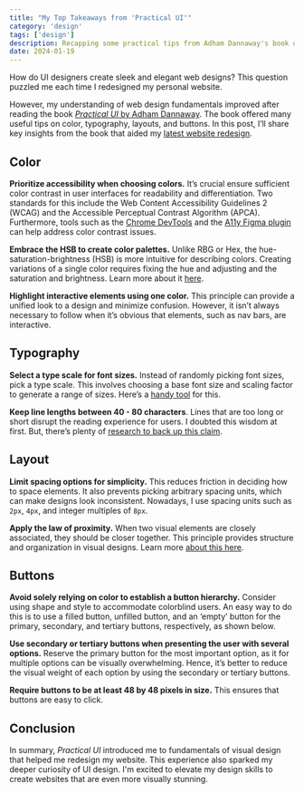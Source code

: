 ```yaml
---
title: "My Top Takeaways from 'Practical UI'"
category: 'design'
tags: ['design']
description: Recapping some practical tips from Adham Dannaway's book on web design.
date: 2024-01-19
---
```


<script>
    import ArticleScreenshot from '$lib/components/ArticleScreenshot.svelte'
    let imageBucket = 'article_images/takeaways-practical-ui'
</script>


How do UI designers create sleek and elegant web designs? This question puzzled me each time I redesigned my personal website.  

However, my understanding of web design fundamentals improved after reading the book [*Practical UI* by Adham Dannaway](https://www.practical-ui.com). The book offered many useful tips on color, typography, layouts, and buttons. In this post, I’ll share key insights from the book that aided my [latest website redesign](/blog/redesign-3). 

## Color

**Prioritize accessibility when choosing colors.** It’s crucial ensure sufficient color contrast in user interfaces for readability and differentiation. Two standards for this include the Web Content Accessibility Guidelines 2 (WCAG) and the Accessible Perceptual Contrast Algorithm (APCA). Furthermore, tools such as the [Chrome DevTools](https://developers.google.com/codelabs/devtools-cvd#0) and the [A11y Figma plugin](https://www.figma.com/community/plugin/733159460536249875) can help address color contrast issues.

<ArticleScreenshot
    imageBucket="{imageBucket}"
    imageName="text_contrast"
    altText="Two lines of text, with the first line showing poor contrast and second line showing accessible contrast."
    caption="An example of good and bad text contrast."
/>

**Embrace the HSB to create color palettes.** Unlike RBG or Hex, the hue-saturation-brightness (HSB) is more intuitive for describing colors. Creating variations of a single color requires fixing the hue and adjusting and the saturation and brightness. Learn more about it [here](https://www.learnui.design/blog/the-hsb-color-system-practicioners-primer.html).

**Highlight interactive elements using one color.** This principle can provide a unified look to a design and minimize confusion. However, it isn’t always necessary to follow when it’s obvious that elements, such as nav bars, are interactive. 

## Typography 

**Select a type scale for font sizes.** Instead of randomly picking font sizes, pick a type scale. This involves choosing a base font size and scaling factor to generate a range of sizes. Here’s a [handy tool](https://typescale.com) for this.

**Keep line lengths between 40 - 80 characters**. Lines that are too long or short disrupt the reading experience for users. I doubted this wisdom at first. But, there’s plenty of [research to back up this claim](https://www.researchgate.net/publication/234578707_Optimal_Line_Length_in_Reading--A_Literature_Review#:~:text=Research%20has%20led%20to%20recommendations,about%2070%20characters%20per%20line.). 

<ArticleScreenshot
    imageBucket="{imageBucket}"
    imageName="line_length"
    altText="Two example paragraphs showing the difference between a reasonable and a very long line length."
    caption="Example paragraphs showing the difference between a long and a more legible line length."
/>

## Layout

**Limit spacing options for simplicity.** This reduces friction in deciding how to space elements. It also prevents picking arbitrary spacing units, which can make designs look inconsistent. Nowadays, I use spacing units such as `2px`, `4px`, and integer multiples of `8px`.

**Apply the law of proximity.** When two visual elements are closely associated, they should be closer together. This principle provides structure and organization in visual designs. Learn more [about this here](https://lawsofux.com/law-of-proximity/).

## Buttons

**Avoid solely relying on color to establish a button hierarchy.** Consider using shape and style to accommodate colorblind users. An easy way to do this is to use a filled button, unfilled button, and an ‘empty’ button for the primary, secondary, and tertiary buttons, respectively, as shown below.

<ArticleScreenshot
    imageBucket="{imageBucket}"
    imageName="buttons"
    altText="A filled primary button next to an unfilled secondary button and a tertiary button that has an underline."
    caption="An accessible button hierarchy."
/>

**Use secondary or tertiary buttons when presenting the user with several options.** Reserve the primary button for the most important option, as it for multiple options can be visually overwhelming. Hence, it’s better to reduce the visual weight of each option by using the secondary or tertiary buttons.

**Require buttons to be at least 48 by 48 pixels in size.** This ensures that buttons are easy to click. 


## Conclusion

In summary, *Practical UI* introduced me to fundamentals of visual design that helped me redesign my website. This experience also sparked my deeper curiosity of UI design. I'm excited to elevate my design skills to create websites that are even more visually stunning.